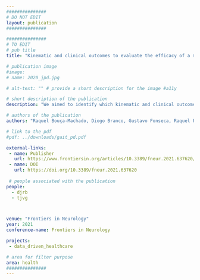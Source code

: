 ```yaml
---
###############
# DO NOT EDIT
layout: publication
###############

###############
# TO EDIT
# pub title
title: "Kinematic and clinical outcomes to evaluate the efficacy of a multidisciplinary intervention on functional mobility in Parkinson's disease"

# publication image
#image:
# name: 2020_jpd.jpg

# alt-text: "" # provide a short description for the image #a11y

# short description of the publication
description: "We aimed to identify which kinematic and clinical outcomes better predict functional mobility changes when PD patients are submitted to a specialized multidisciplinary program."

# authors of the publication
authors: "Raquel Bouça-Machado, Diogo Branco, Gustavo Fonseca, Raquel Fernandes, Daisy Abreu, Tiago Guerreiro, Joaquim J Ferreira, Daniela Guerreiro, Verónica Caniça, Francisco Queimado, Pedro Nunes, Alexandra Saúde, Laura Antunes, Joana Alves, Beatriz Santos, Inês Lousada, Maria A Patriarca, Patrícia Costa, Raquel Nunes, Susana Dias"

# link to the pdf
#pdf: ../downloads/gait_pd.pdf

external-links:
 - name: Publisher
   url: https://www.frontiersin.org/articles/10.3389/fneur.2021.637620/abstract
 - name: DOI
   url: https://doi.org/10.3389/fneur.2021.637620
 
 # people associated with the publication
people:
  - djrb
  - tjvg



venue: "Frontiers in Neurology"
year: 2021
conference-name: Frontiers in Neurology

projects:
 - data_driven_healthcare

# area for filter purpose
area: health
###############
---
```

